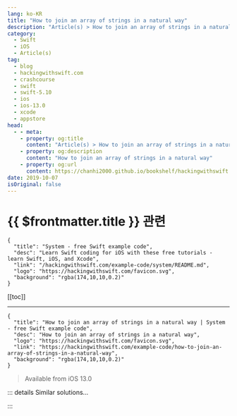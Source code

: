 ```yaml
---
lang: ko-KR
title: "How to join an array of strings in a natural way"
description: "Article(s) > How to join an array of strings in a natural way"
category:
  - Swift
  - iOS
  - Article(s)
tag: 
  - blog
  - hackingwithswift.com
  - crashcourse
  - swift
  - swift-5.10
  - ios
  - ios-13.0
  - xcode
  - appstore
head:
  - - meta:
    - property: og:title
      content: "Article(s) > How to join an array of strings in a natural way"
    - property: og:description
      content: "How to join an array of strings in a natural way"
    - property: og:url
      content: https://chanhi2000.github.io/bookshelf/hackingwithswift.com/example-code/how-to-join-an-array-of-strings-in-a-natural-way.html
date: 2019-10-07
isOriginal: false
---
```


# {{ $frontmatter.title }} 관련

```component VPCard
{
  "title": "System - free Swift example code",
  "desc": "Learn Swift coding for iOS with these free tutorials - learn Swift, iOS, and Xcode",
  "link": "/hackingwithswift.com/example-code/system/README.md",
  "logo": "https://hackingwithswift.com/favicon.svg",
  "background": "rgba(174,10,10,0.2)"
}
```

[[toc]]

---

```component VPCard
{
  "title": "How to join an array of strings in a natural way | System - free Swift example code",
  "desc": "How to join an array of strings in a natural way",
  "logo": "https://hackingwithswift.com/favicon.svg",
  "link": "https://hackingwithswift.com/example-code/how-to-join-an-array-of-strings-in-a-natural-way",
  "background": "rgba(174,10,10,0.2)"
}
```

> Available from iOS 13.0

<!-- TODO: 작성 -->

<!-- 
Swift provides the `ListFormatter` class as a built-in way of joining lists of strings into a single string so that the last item has “and” before it, like a natural English string. So, rather than just getting “A, B, C” you actually get “A, B and C” - it’s much more suitable for user interfaces.

Here’s some example code:

```swift
let names = ["Ash", "Brock", "Misty"]
let joined1 = ListFormatter.localizedString(byJoining: names)
print(joined1)
```

That will print “Ash, Brock and Misty”. (No, there’s no way of asking it for the Oxford comma, so “Ash, Brock, and Misty” isn’t possible.)

If you want to join the strings without using the “and” at the end, you should just use the `joined(separator:)` method, like this:

```swift
let joined2 = names.joined(separator: ", ")
print(joined2)
```

That will print “Ash, Brock, Misty”.

-->

::: details Similar solutions…

<!--
/example-code/arrays/how-to-join-an-array-of-strings-into-a-single-string">How to join an array of strings into a single string 
/example-code/language/how-to-use-the-zip-function-to-join-two-arrays">How to use the zip() function to join two arrays 
/quick-start/swiftui/two-way-bindings-in-swiftui">Two-way bindings in SwiftUI 
/quick-start/swiftui/how-to-adjust-the-way-an-image-is-fitted-to-its-space">How to adjust the way an image is fitted to its space 
/quick-start/swiftui/how-to-customize-the-way-links-are-opened">How to customize the way links are opened</a>
-->

:::

